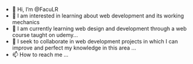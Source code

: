 - 👋 Hi, I’m @FacuLR
- 👀 I am interested in learning about web development and its working mechanics
- 🌱 I am currently learning web design and development through a web course taught on udemy...
- 💞️ I seek to collaborate in web development projects in which I can improve and perfect my knowledge in this area ...
- 📫 How to reach me ...

<!---
FacuLR/FacuLR is a ✨ special ✨ repository because its `README.md` (this file) appears on your GitHub profile.
You can click the Preview link to take a look at your changes.
--->
